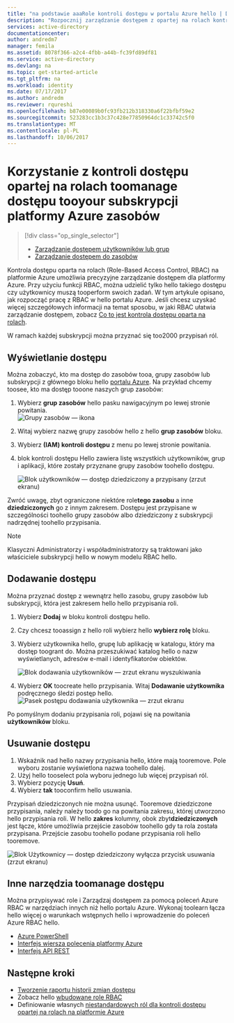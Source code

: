 ```yaml
---
title: "na podstawie aaaRole kontroli dostępu w portalu Azure hello | Dokumentacja firmy Microsoft"
description: "Rozpocznij zarządzanie dostępem z opartej na rolach kontrola dostępu w portalu Azure hello. Użyj roli przypisania tooassign uprawnienia tooyour zasobów."
services: active-directory
documentationcenter: 
author: andredm7
manager: femila
ms.assetid: 8078f366-a2c4-4fbb-a44b-fc39fd89df81
ms.service: active-directory
ms.devlang: na
ms.topic: get-started-article
ms.tgt_pltfrm: na
ms.workload: identity
ms.date: 07/17/2017
ms.author: andredm
ms.reviewer: rqureshi
ms.openlocfilehash: b87e00089b0fc93fb212b318330a6f22bfbf59e2
ms.sourcegitcommit: 523283cc1b3c37c428e77850964dc1c33742c5f0
ms.translationtype: MT
ms.contentlocale: pl-PL
ms.lasthandoff: 10/06/2017
---
```

# <a name="use-role-based-access-control-toomanage-access-tooyour-azure-subscription-resources"></a>Korzystanie z kontroli dostępu opartej na rolach toomanage dostępu tooyour subskrypcji platformy Azure zasobów
> [!div class="op_single_selector"]
> * [Zarządzanie dostępem użytkowników lub grup](role-based-access-control-manage-assignments.md)
> * [Zarządzanie dostępem do zasobów](role-based-access-control-configure.md)

Kontrola dostępu oparta na rolach (Role-Based Access Control, RBAC) na platformie Azure umożliwia precyzyjne zarządzanie dostępem dla platformy Azure. Przy użyciu funkcji RBAC, można udzielić tylko hello takiego dostępu czy użytkownicy muszą tooperform swoich zadań. W tym artykule opisano, jak rozpocząć pracę z RBAC w hello portalu Azure. Jeśli chcesz uzyskać więcej szczegółowych informacji na temat sposobu, w jaki RBAC ułatwia zarządzanie dostępem, zobacz [Co to jest kontrola dostępu oparta na rolach](role-based-access-control-what-is.md).

W ramach każdej subskrypcji można przyznać się too2000 przypisań ról. 

## <a name="view-access"></a>Wyświetlanie dostępu
Można zobaczyć, kto ma dostęp do zasobów tooa, grupy zasobów lub subskrypcji z głównego bloku hello [portalu Azure](https://portal.azure.com). Na przykład chcemy toosee, kto ma dostęp tooone naszych grup zasobów:

1. Wybierz **grup zasobów** hello pasku nawigacyjnym po lewej stronie powitania.  
    ![Grupy zasobów — ikona](./media/role-based-access-control-configure/resourcegroups_icon.png)
2. Witaj wybierz nazwę grupy zasobów hello z hello **grup zasobów** bloku.
3. Wybierz **(IAM) kontroli dostępu** z menu po lewej stronie powitania.  
4. blok kontroli dostępu Hello zawiera listę wszystkich użytkowników, grup i aplikacji, które zostały przyznane grupy zasobów toohello dostępu.  
   
    ![Blok użytkowników — dostęp dziedziczony a przypisany (zrzut ekranu)](./media/role-based-access-control-configure/view-access.png)

Zwróć uwagę, zbyt ograniczone niektóre role**tego zasobu** a inne **dziedziczonych** go z innym zakresem. Dostępu jest przypisane w szczególności toohello grupy zasobów albo dziedziczony z subskrypcji nadrzędnej toohello przypisania.

> [!NOTE]
> Klasyczni Administratorzy i współadministratorzy są traktowani jako właściciele subskrypcji hello w nowym modelu RBAC hello.

## <a name="add-access"></a>Dodawanie dostępu
Można przyznać dostęp z wewnątrz hello zasobu, grupy zasobów lub subskrypcji, która jest zakresem hello hello przypisania roli.

1. Wybierz **Dodaj** w bloku kontroli dostępu hello.  
2. Czy chcesz tooassign z hello roli wybierz hello **wybierz rolę** bloku.
3. Wybierz użytkownika hello, grupę lub aplikację w katalogu, który ma dostęp toogrant do. Można przeszukiwać katalog hello o nazw wyświetlanych, adresów e-mail i identyfikatorów obiektów.  
   
    ![Blok dodawania użytkowników — zrzut ekranu wyszukiwania](./media/role-based-access-control-configure/grant-access2.png)
4. Wybierz **OK** toocreate hello przypisania. Witaj **Dodawanie użytkownika** podręcznego śledzi postęp hello.  
    ![Pasek postępu dodawania użytkownika — zrzut ekranu](./media/role-based-access-control-configure/addinguser_popup.png)

Po pomyślnym dodaniu przypisania roli, pojawi się na powitania **użytkowników** bloku.

## <a name="remove-access"></a>Usuwanie dostępu
1. Wskaźnik nad hello nazwy przypisania hello, które mają tooremove. Pole wyboru zostanie wyświetlona nazwa toohello dalej.
2. Użyj hello tooselect pola wyboru jednego lub więcej przypisań ról.
2. Wybierz pozycję **Usuń**.  
3. Wybierz **tak** tooconfirm hello usuwania.

Przypisań dziedziczonych nie można usunąć. Tooremove dziedziczone przypisania, należy należy toodo go na powitania zakresu, której utworzono hello przypisania roli. W hello **zakres** kolumny, obok zbyt**dziedziczonych** jest łącze, które umożliwia przejście zasobów toohello gdy ta rola została przypisana. Przejście zasobu toohello podane przypisania roli hello tooremove.

![Blok Użytkownicy — dostęp dziedziczony wyłącza przycisk usuwania (zrzut ekranu)](./media/role-based-access-control-configure/remove-access2.png)

## <a name="other-tools-toomanage-access"></a>Inne narzędzia toomanage dostępu
Można przypisywać role i Zarządzaj dostępem za pomocą poleceń Azure RBAC w narzędziach innych niż hello portalu Azure.  Wykonaj toolearn łącza hello więcej o warunkach wstępnych hello i wprowadzenie do poleceń Azure RBAC hello.

* [Azure PowerShell](role-based-access-control-manage-access-powershell.md)
* [Interfejs wiersza polecenia platformy Azure](role-based-access-control-manage-access-azure-cli.md)
* [Interfejs API REST](role-based-access-control-manage-access-rest.md)

## <a name="next-steps"></a>Następne kroki
* [Tworzenie raportu historii zmian dostępu](role-based-access-control-access-change-history-report.md)
* Zobacz hello [wbudowane role RBAC](role-based-access-built-in-roles.md)
* Definiowanie własnych [niestandardowych ról dla kontroli dostępu opartej na rolach na platformie Azure](role-based-access-control-custom-roles.md)

